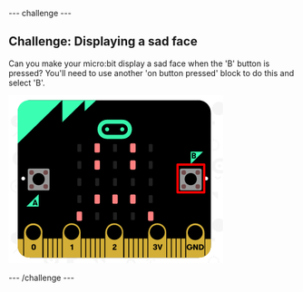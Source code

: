 \--- challenge \---

## Challenge: Displaying a sad face

Can you make your micro:bit display a sad face when the 'B' button is pressed? You'll need to use another 'on button pressed' block to do this and select 'B'.

![スクリーンショット](images/badge-sad-emulator.png)

\--- /challenge \---